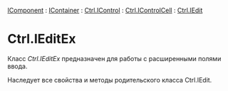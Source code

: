 ﻿---
Title: Компонент IEditEx
Link: Com.Ctrl.IEditEx
---

[IComponent](topic:Com.Custom.ComClasses.IComponent.Default) :
[IContainer](topic:Com.Custom.ComClasses.IContainer.Default) :
[Ctrl.IControl](topic:Com.Custom.ComClasses.Ctrl.IControl.Default) :
[Ctrl.IControlCell](topic:Com.Custom.ComClasses.Ctrl.IControlCell.Default) :
[Ctrl.IEdit](topic:Com.Custom.ComClasses.Ctrl.IEdit.Default)

# Ctrl.IEditEx

Класс *Ctrl.IEditEx* предназначен для работы с расширенными полями ввода.

Наследует все свойства и методы родительского класса Ctrl.IEdit.

